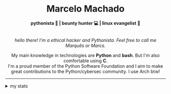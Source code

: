 <h1 align="center"> Marcelo Machado </h1> <!-- <img src="https://tryhackme-badges.s3.amazonaws.com/mmaachado.png" alt="TryHackMe"> -->
    
<div align="center">
<b>pythonista 🐍 | bounty hunter 💻 | linux evangelist 🐧</b>
<br>
<br>

<i>hello there! I'm a ethical hacker and Pythonista. Feel free to call me Marquês or Marcs.</i>

<p>

My main knowledge in technologies are **Python** and **bash**. But I'm also comfortable using **C**. <br/>
I'm a proud member of the Python Software Foundation and I aim to make great contributions to the Python/cybersec community. I use Arch btw!
</p>

</div>

---

<details closed>    
<summary>my stats</summary>

<!--START_SECTION:waka-->
**I'm a Night 🦉** 

```text
🌞 Morning    16 commits     █░░░░░░░░░░░░░░░░░░░░░░░░   5.86% 
🌆 Daytime    102 commits    █████████░░░░░░░░░░░░░░░░   37.36% 
🌃 Evening    138 commits    ████████████░░░░░░░░░░░░░   50.55% 
🌙 Night      17 commits     █░░░░░░░░░░░░░░░░░░░░░░░░   6.23%

```


📊 **This Week I Spent My Time On** 

```text
⌚︎ Time Zone: America/Sao_Paulo

💬 Programming Languages: 
HTML                     21 mins             ████████████░░░░░░░░░░░░░   49.04% 
Python                   13 mins             ███████░░░░░░░░░░░░░░░░░░   30.99% 
TOML                     4 mins              ██░░░░░░░░░░░░░░░░░░░░░░░   11.04% 
CSS                      2 mins              █░░░░░░░░░░░░░░░░░░░░░░░░   4.76% 
Other                    1 min               █░░░░░░░░░░░░░░░░░░░░░░░░   3.83%

🔥 Editors: 
VS Code                  43 mins             █████████████████████████   100.0%

💻 Operating System: 
Linux                    23 mins             █████████████░░░░░░░░░░░░   53.84% 
Windows                  19 mins             ███████████░░░░░░░░░░░░░░   46.16%

```


 Last Updated on 17/09/2024
<!--END_SECTION:waka-->

<!-- <div>
        <a target="_blank" rel="noopener noreferrer" href="https://github.com/mmaachado?tab=repositories"><img src="https://github-readme-stats.vercel.app/api/top-langs/?username=mmaachado&hide=html,css,swift,ruby&langs_count=6&hide_border=true&layout=compact&show_icons=true&line_height=10&theme=transparent&title_color=4a86d1&custom_title=favourite%20languages"
       alt="most used languages" align="right"></a>
     <a target="_blank" rel="noopener noreferrer" href="https://wakatime.com/@mmachado"><img width="400rem" src="https://github-readme-stats.vercel.app/api/wakatime?username=mmachado&theme=transparent&hide_border=true&hide=markdown,html,css,text,other,yaml,json,prolog,dart,docker,xml,gitconfig,TSQL&hide_title=true&line_height=50&langs_count=4&layout=default" alt="wakatime stats" align="left" /></a> 
        

</div>

 <img src="https://raw.githubusercontent.com/MicaelliMedeiros/micaellimedeiros/master/image/computer-illustration.png" min-width="400px" max-width="400px" width="400px" align="right" alt="computer-illustration.png"> -->
<!-- [![Buy me a coffee](https://img.shields.io/badge/Buy%20Me%20a%20Coffee-ffdd00?style=for-the-badge&logo=buy-me-a-coffee&logoColor=black)](https://www.buymeacoffee.com/anticodingclub) -->

</details>

